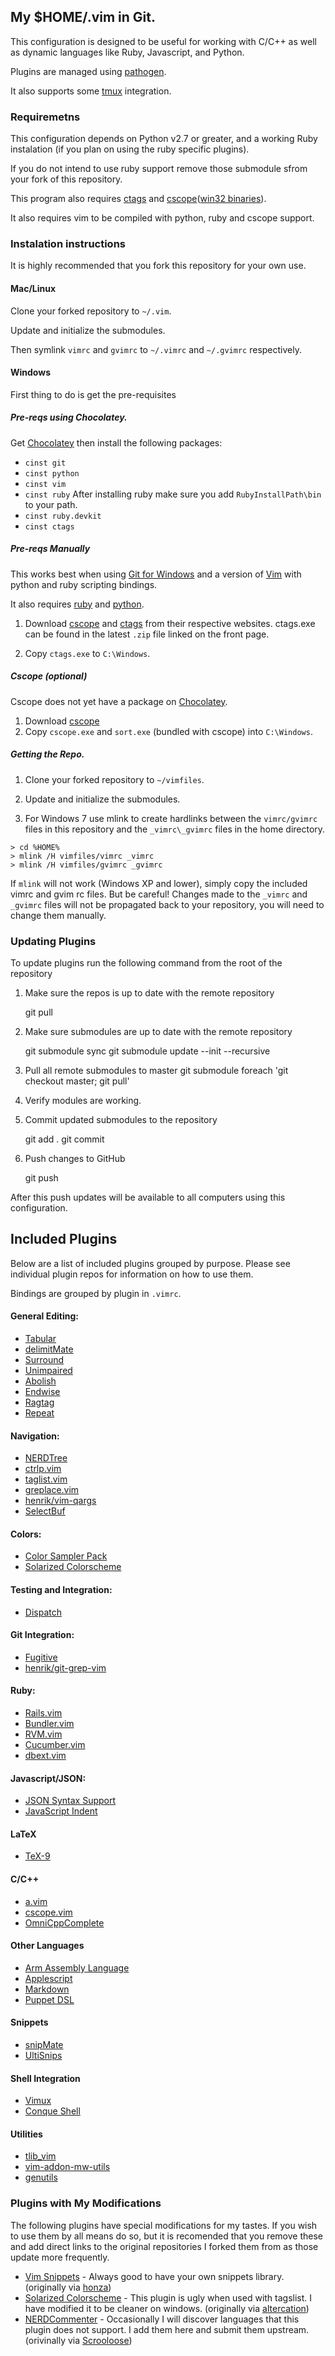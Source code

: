 ## My $HOME/.vim in Git.

This configuration is designed to be useful for working with C/C++ as well as
dynamic languages like Ruby, Javascript, and Python.

Plugins are managed using [pathogen](tpope/vim-pathogen).

It also supports some [tmux](http://tmux.sourceforge.net/) integration.

### Requiremetns

This configuration depends on Python v2.7 or greater, and a working Ruby
instalation (if you plan on using the ruby specific plugins).

If you do not intend to use ruby support remove those submodule sfrom your fork
of this repository.

This program also requires [ctags](http://ctags.sourceforge.net/) and
[cscope](http://cscope.sourceforge.net/)([win32 binaries](https://code.google.com/p/cscope-win32/)).

It also requires vim to be compiled with python, ruby and cscope support.

### Instalation instructions

It is highly recommended that you fork this repository for your own use.

#### Mac/Linux

Clone your forked repository to `~/.vim`.

Update and initialize the submodules.

Then symlink `vimrc` and `gvimrc` to `~/.vimrc` and `~/.gvimrc` respectively.

#### Windows

First thing to do is get the pre-requisites

##### Pre-reqs using Chocolatey.

Get [Chocolatey](https://chocolatey.org/) then install the following packages:

  * `cinst git`
  * `cinst python`
  * `cinst vim`
  * `cinst ruby`
    After installing ruby make sure you add `RubyInstallPath\bin` to your path.
  * `cinst ruby.devkit`
  * `cinst ctags`


##### Pre-reqs Manually

This works best when using [Git for Windows](http://git-scm.com/) and a version
of [Vim](http://sourceforge.net/projects/cream/files/Vim/) with python and ruby
scripting bindings.

It also requires [ruby](http://rubyinstaller.org) and
[python](http://www.python.org/getit/).

1. Download [cscope](https://code.google.com/p/cscope-win32/) and
[ctags](http://ctags.sourceforge.net/) from their respective websites.
  ctags.exe can be found in the latest `.zip` file linked on the front page.

2. Copy `ctags.exe` to `C:\Windows`.

##### Cscope (optional)

Cscope does not yet have a package on [Chocolatey](http://chocolatey.org/).

1. Download [cscope](https://code.google.com/p/cscope-win32/)
2. Copy `cscope.exe` and `sort.exe` (bundled with cscope) into `C:\Windows`.

##### Getting the Repo.

1. Clone your forked repository to `~/vimfiles`.

2. Update and initialize the submodules.

3. For Windows 7 use mlink to create hardlinks between the `vimrc/gvimrc` files
in this repository and the `_vimrc\_gvimrc` files in the home directory.
```
> cd %HOME%
> mlink /H vimfiles/vimrc _vimrc
> mlink /H vimfiles/gvimrc _gvimrc
```
If `mlink` will not work (Windows XP and lower), simply copy the included vimrc
and gvim rc files.  But be careful!  Changes made to the `_vimrc` and `_gvimrc`
files will not be propagated back to your repository, you will need to change
them manually.

### Updating Plugins

To update plugins run the following command from the root of the repository

1. Make sure the repos is up to date with the remote repository

     git pull

2. Make sure submodules are up to date with the remote repository

     git submodule sync
     git submodule update --init --recursive

3. Pull all remote submodules to master
     git submodule foreach 'git checkout master; git pull'

4. Verify modules are working.

5. Commit updated submodules to the repository

     git add .
     git commit

6. Push changes to GitHub

     git push

After this push updates will be available to all computers using this configuration.

## Included Plugins

Below are a list of included plugins grouped by purpose. Please see individual
plugin repos for information on how to use them.

Bindings are grouped by plugin in `.vimrc`.

#### General Editing:

  * [Tabular](https://github.com/godlygeek/tabular)
  * [delimitMate](https://github.com/Raimondi/delimitMate)
  * [Surround](https://github.com/tpope/vim-surround)
  * [Unimpaired](https://github.com/tpope/vim-unimpaired)
  * [Abolish](https://github.com/tpope/vim-abolish)
  * [Endwise](https://github.com/tpope/vim-endwise)
  * [Ragtag](https://github.com/tpope/vim-ragtag)
  * [Repeat](https://github.com/tpope/vim-repeat)

#### Navigation:

  * [NERDTree](https://github.com/scrooloose/nerdtree)
  * [ctrlp.vim](https://github.com/kien/ctrlp.vim)
  * [taglist.vim ](https://github.com/vim-scripts/taglist.vim)
  * [greplace.vim](https://github.com/vim-scripts/greplace.vim)
  * [henrik/vim-qargs](https://github.com/henrik/vim-qargs)
  * [SelectBuf](https://github.com/vim-scripts/SelectBuf)

#### Colors:

  * [Color Sampler Pack](https://github.com/vim-scripts/Color-Sampler-Pack)
  * [Solarized Colorscheme](https://github.com/jimmyharris/vim-colors-solarized)

#### Testing and Integration:

  * [Dispatch](https://github.com/tpope/vim-dispatch)

#### Git Integration:

  * [Fugitive](https://github.com/tpope/vim-fugitive)
  * [henrik/git-grep-vim](https://github.com/henrik/git-grep-vim)

#### Ruby:

  * [Rails.vim](https://github.com/tpope/vim-rails)
  * [Bundler.vim](https://github.com/tpope/vim-bundler)
  * [RVM.vim](https://github.com/tpope/vim-rvm)
  * [Cucumber.vim](https://github.com/tpope/vim-cucumber)
  * [dbext.vim](https://github.com/vim-scripts/dbext.vim)

#### Javascript/JSON:

  * [JSON Syntax Support](https://github.com/jakar/vim-json)
  * [JavaScript Indent](https://github.com/vim-scripts/JavaScript-Indent)

#### LaTeX

  * [TeX-9](https://github.com/vim-scripts/TeX-9)

#### C/C++

  * [a.vim](https://github.com/vim-scripts/a.vim)
  * [cscope.vim](https://github.com/brookhong/cscope.vim)
  * [OmniCppComplete](https://github.com/vim-scripts/OmniCppComplete)

#### Other Languages

  * [Arm Assembly Language](https://github.com/vim-scripts/armasm)
  * [Applescript](https://github.com/vim-scripts/applescript.vim)
  * [Markdown](https://github.com/tpope/vim-markdown)
  * [Puppet DSL](https://github.com/puppetlabs/puppet-syntax-vim)

#### Snippets

  * [snipMate](https://github.com/garbas/vim-snipmate)
  * [UltiSnips](https://github.com/SirVer/ultisnips)


#### Shell Integration

  * [Vimux](https://github.com/benmills/vimux)
  * [Conque Shell](https://github.com/vim-scripts/Conque-Shell)

#### Utilities

  * [tlib_vim](https://github.com/tomtom/tlib_vim)
  * [vim-addon-mw-utils](https://github.com/MarcWeber/vim-addon-mw-utils)
  * [genutils](https://github.com/vim-scripts/genutils)

### Plugins with My Modifications

The following plugins  have special modifications for my tastes.  If you wish
to use them by all means do so, but it is recomended that you remove these and
add direct links to the original repositories I forked them from as those
update more frequently.

  * [Vim Snippets](https://github.com/jimmyharris/vim-snippets) - Always good to have your own snippets library. (originally via [honza](https://github.com/honza/vim-snippets))
  * [Solarized Colorscheme](https://github.com/jimmyharris/vim-colors-solarized) - This plugin is ugly when used with tagslist. I have modified it to be cleaner on windows. (originally via [altercation](https://github.com/altercation/vim-colors-solarized))
  * [NERDCommenter](https://github.com/jimmyharris/nerdcommenter) - Occasionally I will discover languages that this plugin does not support.  I add them here and submit them upstream. (orivinally via [Scrooloose](https://github.com/scrooloose/nerdcommenter))
